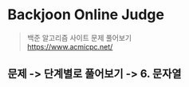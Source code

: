Backjoon Online Judge
======================
> 백준 알고리즘 사이트 문제 풀어보기   
> <https://www.acmicpc.net/>   

문제 -> 단계별로 풀어보기 -> 6. 문자열
------------------------------------------
